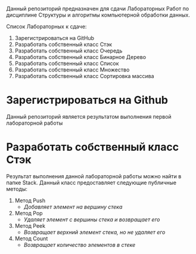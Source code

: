 Данный репозиторий предназначен для сдачи Лабораторных Работ по дисциплине Структуры и алгоритмы компьютерной обработки данных.

Список Лабораторных к сдаче:
1. Зарегистрироваться на GitHub
2. Разработать собственный класс Стэк
3. Разработать собственный класс Очередь
4. Разработать собственный класс Бинарное Дерево
5. Разработать собственный класс Список
6. Разработать собственный класс Множество
7. Разработать собственный класс Сортировка массива

# Зарегистрироваться на Github
Данный репозиторий является результатом выполнения первой лабораторной работы

# Разработать собственный класс Стэк
Результат выполнения данной лабораторной работы можно найти в папке Stack. Данный класс предоставляет следующие публичные методы:
1) Метод Push
     - <i>Добавляет элемент на вершину стека</i>
2) Метод Pop
     - <i>Удаляет элемент с вершины стека и возвращает его</i>
4) Метод Peek
     - <i>Возвращает верхний элемент стека, но не удаляет его</i>
5) Метод Count
     - <i>Возвращает количество элементов в стеке</i>
